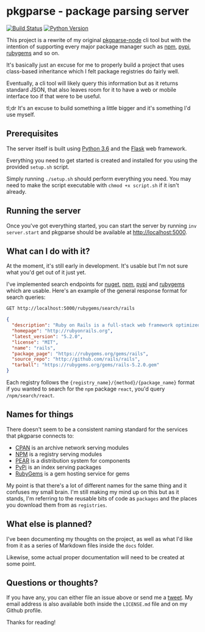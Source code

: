 # pkgparse - package parsing server

[![Build Status](https://travis-ci.org/marcus-crane/pkgparse.svg?branch=master)](https://travis-ci.org/marcus-crane/pkgparse)
[![Python Version](https://img.shields.io/badge/python-3.6-blue.svg)](https://python.org)

This project is a rewrite of my original [pkgparse-node](https://github.com/marcus-crane/pkgparse-node) cli tool but with the intention of supporting every major package manager such as [npm](https://www.npmjs.com/), [pypi](https://pypi.org/), [rubygems](https://rubygems.org) and so on.

It's basically just an excuse for me to properly build a project that uses class-based inheritance which I felt package registries do fairly well.

Eventually, a cli tool will likely query this information but as it returns standard JSON, that also leaves room for it to have a web or mobile interface too if that were to be useful.

tl;dr It's an excuse to build something a little bigger and it's something I'd use myself.

## Prerequisites

The server itself is built using [Python 3.6](https://www.python.org/downloads/release/python-360/) and the [Flask](http://flask.pocoo.org/) web framework.

Everything you need to get started is created and installed for you using the provided `setup.sh` script.

Simply running `./setup.sh` should perform everything you need. You may need to make the script executable with `chmod +x script.sh` if it isn't already.

## Running the server

Once you've got everything started, you can start the server by running `inv server.start` and pkgparse should be available at [http://localhost:5000](http://localhost:5000).

## What can I do with it?

At the moment, it's still early in development. It's usable but I'm not sure what you'd get out of it just yet.

I've implemented search endpoints for [nuget](https://www.nuget.org/), [npm](https://www.npmjs.com/), [pypi](https://pypi.org/) and [rubygems](https://rubygems.org) which are usable. Here's an example of the general response format for search queries:

```bash
GET http://localhost:5000/rubygems/search/rails
```

```json
{
  "description": "Ruby on Rails is a full-stack web framework optimized for programmer happiness and sustainable productivity. It encourages beautiful code by favoring convention over configuration.",
  "homepage": "http://rubyonrails.org",
  "latest_version": "5.2.0",
  "license": "MIT",
  "name": "rails",
  "package_page": "https://rubygems.org/gems/rails",
  "source_repo": "http://github.com/rails/rails",
  "tarball": "https://rubygems.org/gems/rails-5.2.0.gem"
}
```

Each registry follows the `{registry_name}/{method}/{package_name}` format if you wanted to search for the `npm` package `react`, you'd query `/npm/search/react`.

## Names for things

There doesn't seem to be a consistent naming standard for the services that pkgparse connects to:

* [CPAN](https://www.cpan.org/) is an archive network serving modules
* [NPM](https://npmjs.org) is a registry serving modules
* [PEAR](https://pear.php.net/) is a distribution system for components
* [PyPi](https://pypi.org/) is an index serving packages
* [RubyGems](https://rubygems.org/) is a gem hosting service for gems

My point is that there's a lot of different names for the same thing and it confuses my small brain. I'm still making my mind up on this but as it stands, I'm referring to the reusable bits of code as `packages` and the places you download them from as `registries`.

## What else is planned?

I've been documenting my thoughts on the project, as well as what I'd like from it as a series of Markdown files inside the `docs` folder.

Likewise, some actual proper documentation will need to be created at some point.

## Questions or thoughts?

If you have any, you can either file an issue above or send me a [tweet](https://twitter.com/sentreh). My email address is also available both inside the `LICENSE.md` file and on my Github profile.

Thanks for reading! 